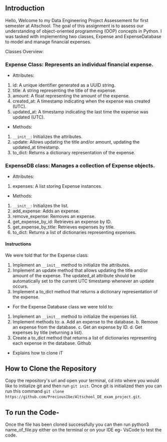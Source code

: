 ## Introduction
Hello, Welcome to my Data Engineering Project Assessement for first semester at Altschool. The goal of this assignment is to assess our understanding of object-oriented programming (OOP) concepts in Python. I was tasked with implementing two classes, Expense and ExpenseDatabase to model and manage financial expenses.

Classes Overview:
### Expense Class: Represents an individual financial expense.
- Attributes:
1. id: A unique identifier generated as a UUID string.
2. title: A string representing the title of the expense.
3. amount: A float representing the amount of the expense.
4. created_at: A timestamp indicating when the expense was created (UTC).
5. updated_at: A timestamp indicating the last time the expense was updated (UTC).

- Methods:
1. `__init__`: Initializes the attributes.
2. update: Allows updating the title and/or amount, updating the updated_at timestamp.
3. to_dict: Returns a dictionary representation of the expense.

### ExpenseDB class: Manages a collection of Expense objects.
- Attributes:
1. expenses: A list storing Expense instances.
- Methods:
1. `__init__`: Initializes the list.
2. add_expense: Adds an expense.
3. remove_expense: Removes an expense.
4. get_expense_by_id: Retrieves an expense by ID.
5. get_expense_by_title: Retrieves expenses by title.
6. to_dict: Returns a list of dictionaries representing expenses.

#### Instructions
We were told that for the Expense class:
1. Implement an `__init__` method to initialize the attributes.
2. Implement an update method that allows updating the title and/or amount of the
expense. The updated_at attribute should be automatically set to the current UTC
timestamp whenever an update occurs.
3. Implement a to_dict method that returns a dictionary representation of the expense.

- For the Expense Database class we were told to:
1. Implement an `__init__` method to initialize the expenses list.
2. Implement methods to:
a. Add an expense to the database.
b. Remove an expense from the database.
c. Get an expense by ID.
d. Get expenses by title (returning a list).
3. Create a to_dict method that returns a list of dictionaries representing each expense in
the database.
Github
- Explains how to clone iT

## How to Clone the Repository
Copy the repository's url and open your terminal, cd into where you would like to initialize git and then run `git init`. Once git is initialized then you can run this command `git clone https://github.com/PreciousIbe/Altschool_DE_exam_project.git`.

## To run the Code- 
Once the file has been cloned successfully you can then run python3 name_of_file.py either on the terminal or on your IDE eg- VsCode to test the code.